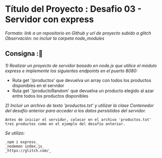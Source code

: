 # Título del Proyecto : Desafio 03 - Servidor con express
_Formato: link a un repositorio en Github y url de proyecto subido a glitch_
_Observación: no incluir la carpeta node_modules_

## Consigna :🚀
_1) Realizar un proyecto de servidor basado en node.js que utilice el módulo express e implemente los siguientes endpoints en el puerto 8080:_
* Ruta get '/productos' que devuelva un array con todos los productos disponibles en el servidor
* Ruta get '/productoRandom' que devuelva un producto elegido al azar entre todos los productos disponibles

_2) Incluir un archivo de texto 'productos.txt' y utilizar la clase Contenedor del desafío anterior para acceder a los datos persistidos del servidor._

```
Antes de iniciar el servidor, colocar en el archivo 'productos.txt' tres productos como en el ejemplo del desafío anterior.
```

_Se utilizo:_
```
_npm i express_
_nodemon index.js_
_https://glitch.com/_
```